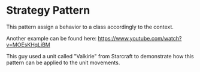 ﻿Strategy Pattern
================

This pattern assign a behavior to a class accordingly to the context.

Another example can be found here: https://www.youtube.com/watch?v=MOEsKHqLiBM

This guy used a unit called "Valkirie" from Starcraft to demonstrate how this pattern can be applied to the unit movements.